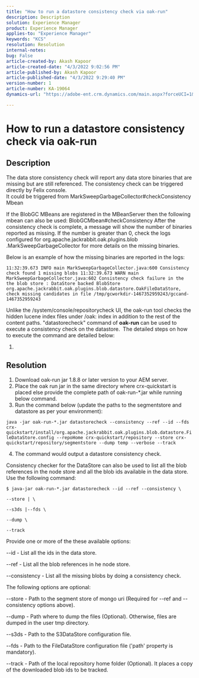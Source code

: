 ```yaml
---
title: "How to run a datastore consistency check via oak-run"
description: Description
solution: Experience Manager
product: Experience Manager
applies-to: "Experience Manager"
keywords: "KCS"
resolution: Resolution
internal-notes: 
bug: False
article-created-by: Akash Kapoor
article-created-date: "4/3/2022 9:02:56 PM"
article-published-by: Akash Kapoor
article-published-date: "4/3/2022 9:29:40 PM"
version-number: 1
article-number: KA-19064
dynamics-url: "https://adobe-ent.crm.dynamics.com/main.aspx?forceUCI=1&pagetype=entityrecord&etn=knowledgearticle&id=c180cf6c-91b3-ec11-983f-000d3a5d09d6"

---
```

# How to run a datastore consistency check via oak-run

## Description

The data store consistency check will report any data store binaries that are missing but are still referenced. The consistency check can be triggered directly by Felix console.<br>
It could be triggered from MarkSweepGarbageCollector#checkConsistency Mbean

If the BlobGC MBeans are registered in the MBeanServer then the following mbean can also be used:
 BlobGCMbean#checkConsistency
 After the consistency check is complete, a message will show the number of binaries reported as missing. If the number is greater than 0, check the logs configured for org.apache.jackrabbit.oak.plugins.blob .MarkSweepGarbageCollector for more details on the missing binaries.

Below is an example of how the missing binaries are reported in the logs:

`11:32:39.673 INFO main MarkSweepGarbageCollector.java:600 Consistency check found 1 missing blobs 11:32:39.673 WARN main MarkSweepGarbageCollector.java:602 Consistency check failure in the the blob store : DataStore backed BlobStore org.apache.jackrabbit.oak.plugins.blob.datastore.OakFileDataStore, check missing candidates in file /tmp/gcworkdir-1467352959243/gccand-1467352959243`

Unlike the /system/console/repositorycheck UI, the oak-run tool checks the hidden lucene index files under /oak: index in addition to the rest of the content paths. "datastorecheck" command of <b>oak-run </b>can be used to execute a consistency check on the datastore.  The detailed steps on how to execute the command are detailed below:



1. 



## Resolution


1. Download oak-run jar 1.8.8 or later version to your AEM server.
2. Place the oak run jar in the same directory where crx-quickstart is placed else provide the complete path of oak-run-\*.jar while running below command.
3. Run the command below (update the paths to the segmentstore and datastore as per your environment):


`java -jar oak-run-*.jar datastorecheck --consistency --ref --id --fds crx-quickstart/install/org.apache.jackrabbit.oak.plugins.blob.datastore.FileDataStore.config --repoHome crx-quickstart/repository --store crx-quickstart/repository/segmentstore --dump temp --verbose --track`

4. The command would output a datastore consistency check.

Consistency checker for the DataStore can also be used to list all the blob references in the node store and all the blob ids available in the data store. Use the following command:

`$ java-jar oak-run-*.jar datastorecheck --id --ref --consistency \`

`--store | \`

`--s3ds |--fds \`

`--dump \`

`--track`



Provide one or more of the these available options:

--id - List all the ids in the data store.

--ref - List all the blob references in he node store.

--consistency - List all the missing blobs by doing a consistency check.



The following options are optional:

--store - Path to the segment store of mongo uri (Required for --ref and --consistency options above).

--dump - Path where to dump the files (Optional). Otherwise, files are dumped in the user tmp directory.

--s3ds - Path to the S3DataStore configuration file.

--fds - Path to the FileDataStore configuration file ('path' property is mandatory).

--track - Path of the local repository home folder (Optional). It places a copy of the downloaded blob ids to be tracked.
